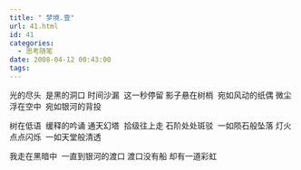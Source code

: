 ```yaml
---
title: " 梦境.壹"
url: 41.html
id: 41
categories:
  - 思考随笔
date: 2008-04-12 00:43:00
tags:
---
```


光的尽头  是黑的洞口 时间沙漏  这一秒停留 影子悬在树梢  宛如风动的纸偶 微尘浮在空中  宛如银河的背投

树在低语  缓释的吟诵 通天幻塔  拾级往上走 石阶处处斑驳  一如陨石般坠落 灯火点点闪烁  一如天堂般清透

我走在黑暗中  一直到银河的渡口 渡口没有船 却有一道彩虹